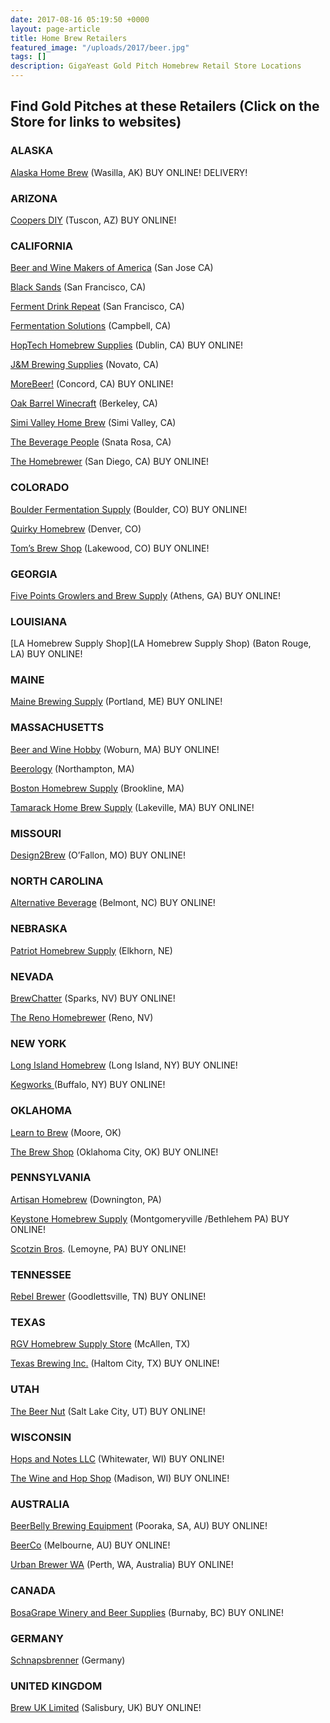 ```yaml
---
date: 2017-08-16 05:19:50 +0000
layout: page-article
title: Home Brew Retailers
featured_image: "/uploads/2017/beer.jpg"
tags: []
description: GigaYeast Gold Pitch Homebrew Retail Store Locations
---
```

## Find Gold Pitches at these Retailers (Click on the Store for links to websites)

### ALASKA

[Alaska Home Brew](http://alaskahomebrew.com/) (Wasilla, AK) BUY ONLINE! DELIVERY!

### ARIZONA

[Coopers DIY](https://www.mrbeer.com/) (Tuscon, AZ) BUY ONLINE!

### CALIFORNIA

[Beer and Wine Makers of America](http://www.beerandwinemakers.com/) (San Jose CA)

[Black Sands](http://www.blacksandsbeer.com/homebrew/) (San Francisco, CA)

[Ferment Drink Repeat](http://www.fermentdrinkrepeat.com/) (San Francisco, CA)

[Fermentation Solutions]() (Campbell, CA)

[HopTech Homebrew Supplies](http://www.hoptech.com/) (Dublin, CA) BUY ONLINE!

[J&M Brewing Supplies](http://www.jmbrew.com/) (Novato, CA)

[MoreBeer!](http://www.morebeer.com/) (Concord, CA) BUY ONLINE!

[Oak Barrel Winecraft](http://oakbarrel.com/brew-equipment-supplies/)  (Berkeley, CA)

[Simi Valley Home Brew](http://www.simivalleyhomebrew.com/) (Simi Valley, CA)

[The Beverage People](thebeveragepeople.com) (Snata Rosa, CA)

[The Homebrewer](http://www.thehomebrewersd.com/) (San Diego, CA) BUY ONLINE!

### COLORADO

[Boulder Fermentation Supply](https://www.boulderfermentationsupply.com/BFS/) (Boulder, CO) BUY ONLINE!

[Quirky Homebrew](http://www.quirkyhomebrew.com/) (Denver, CO)

[Tom’s Brew Shop](http://tomsbrewshop.com/) (Lakewood, CO) BUY ONLINE!

### GEORGIA

[Five Points Growlers and Brew Supply](http://www.5pointsgrowlers.com/) (Athens, GA) BUY ONLINE!

### LOUISIANA

[LA Homebrew Supply Shop](LA Homebrew Supply Shop) (Baton Rouge, LA)  BUY ONLINE!

### MAINE

[Maine Brewing Supply](http://www.brewbrewbrew.com/) (Portland, ME) BUY ONLINE!

### MASSACHUSETTS

[Beer and Wine Hobby](https://www.beer-wine.com/) (Woburn, MA) BUY ONLINE!

[Beerology](http://beerology.beer/) (Northampton, MA)

[Boston Homebrew Supply](http://bostonhomebrewsupply.com/) (Brookline, MA)

[Tamarack Home Brew Supply](http://www.tamarackhomebrewsupply.com/) (Lakeville, MA) BUY ONLINE!

### MISSOURI

[Design2Brew](http://www.design2brew.com/) (O’Fallon, MO) BUY ONLINE!

### NORTH CAROLINA

[Alternative Beverage](http://ebrew.com/) (Belmont, NC) BUY ONLINE!

### NEBRASKA

[Patriot Homebrew Supply](http://www.patriothomebrewsupply.com/)  (Elkhorn, NE)

### NEVADA

[BrewChatter](http://www.brewchatter.com/index.php?main_page=index) (Sparks, NV) BUY ONLINE!

[The Reno Homebrewer](http://www.renohomebrewer.com/) (Reno, NV)

### NEW YORK

[Long Island Homebrew](https://www.longislandhomebrew.com/?v=920f83e594a1) (Long Island, NY) BUY ONLINE!

[Kegworks ](http://www.kegworks.com/)(Buffalo, NY) BUY ONLINE!

### OKLAHOMA

[Learn to Brew](http://www.learntobrew.com/) (Moore, OK)

[The Brew Shop](http://www.thebrewshopokc.com/) (Oklahoma City, OK) BUY ONLINE!

### PENNSYLVANIA

[Artisan Homebrew](http://www.artisanhomebrew.org/) (Downington, PA)

[Keystone Homebrew Supply](http://www.keystonehomebrew.com/) (Montgomeryville /Bethlehem PA) BUY ONLINE!

[Scotzin Bros](https://www.scotzinbros.com/). (Lemoyne, PA) BUY ONLINE!

### TENNESSEE

[Rebel Brewer](http://www.rebelbrewer.com/) (Goodlettsville, TN) BUY ONLINE!

### TEXAS

[RGV Homebrew Supply Store](http://www.rgvbrew.com/) (McAllen, TX)

[Texas Brewing Inc.](http://www.txbrewing.com/) (Haltom City, TX) BUY ONLINE!

### UTAH

[The Beer Nut](https://www.beernut.com/) (Salt Lake City, UT) BUY ONLINE!

### WISCONSIN

[Hops and Notes LLC](http://www.hopsandnotes.com/) (Whitewater, WI) BUY ONLINE!

[The Wine and Hop Shop](http://wineandhop.com/) (Madison, WI) BUY ONLINE!

### AUSTRALIA

[BeerBelly Brewing Equipment](http://www.beerbelly.com.au/) (Pooraka, SA, AU) BUY ONLINE!

[BeerCo](http://www.beerco.com.au/) (Melbourne, AU) BUY ONLINE!

[Urban Brewer WA](http://www.urbanbrewer.com.au/) (Perth, WA, Australia) BUY ONLINE!

### CANADA

[BosaGrape Winery and Beer Supplies](http://www.bosagrape.com/beer/)  (Burnaby, BC)  BUY ONLINE!

### GERMANY

[Schnapsbrenner](schnapsbrenner.eu) (Germany)

### UNITED KINGDOM

[Brew UK Limited](https://www.brewuk.co.uk/) (Salisbury, UK) BUY ONLINE!